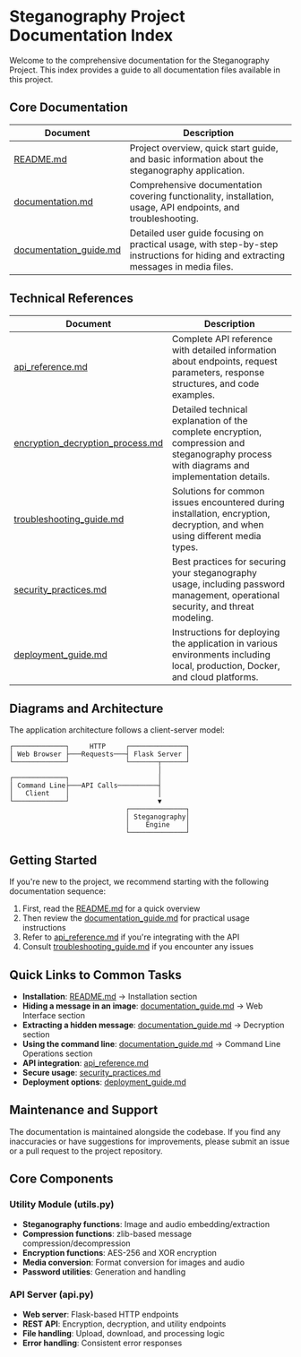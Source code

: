 # Steganography Project Documentation Index

Welcome to the comprehensive documentation for the Steganography Project. This index provides a guide to all documentation files available in this project.

## Core Documentation

| Document | Description |
|----------|-------------|
| [README.md](README.md) | Project overview, quick start guide, and basic information about the steganography application. |
| [documentation.md](documentation.md) | Comprehensive documentation covering functionality, installation, usage, API endpoints, and troubleshooting. |
| [documentation_guide.md](documentation_guide.md) | Detailed user guide focusing on practical usage, with step-by-step instructions for hiding and extracting messages in media files. |

## Technical References

| Document | Description |
|----------|-------------|
| [api_reference.md](api_reference.md) | Complete API reference with detailed information about endpoints, request parameters, response structures, and code examples. |
| [encryption_decryption_process.md](encryption_decryption_process.md) | Detailed technical explanation of the complete encryption, compression and steganography process with diagrams and implementation details. |
| [troubleshooting_guide.md](troubleshooting_guide.md) | Solutions for common issues encountered during installation, encryption, decryption, and when using different media types. |
| [security_practices.md](security_practices.md) | Best practices for securing your steganography usage, including password management, operational security, and threat modeling. |
| [deployment_guide.md](deployment_guide.md) | Instructions for deploying the application in various environments including local, production, Docker, and cloud platforms. |

## Diagrams and Architecture

The application architecture follows a client-server model:

```
┌─────────────┐     HTTP     ┌──────────────┐
│ Web Browser ├───Requests───┤ Flask Server │
└─────────────┘              └───────┬──────┘
                                     │
┌─────────────┐                      │
│ Command Line├───API Calls──────────┤
│   Client    │                      │
└─────────────┘                      ▼
                             ┌──────────────┐
                             │ Steganography│
                             │    Engine    │
                             └──────────────┘
```

## Getting Started

If you're new to the project, we recommend starting with the following documentation sequence:

1. First, read the [README.md](README.md) for a quick overview
2. Then review the [documentation_guide.md](documentation_guide.md) for practical usage instructions
3. Refer to [api_reference.md](api_reference.md) if you're integrating with the API
4. Consult [troubleshooting_guide.md](troubleshooting_guide.md) if you encounter any issues

## Quick Links to Common Tasks

- **Installation**: [README.md](README.md) → Installation section
- **Hiding a message in an image**: [documentation_guide.md](documentation_guide.md) → Web Interface section
- **Extracting a hidden message**: [documentation_guide.md](documentation_guide.md) → Decryption section
- **Using the command line**: [documentation_guide.md](documentation_guide.md) → Command Line Operations section
- **API integration**: [api_reference.md](api_reference.md)
- **Secure usage**: [security_practices.md](security_practices.md)
- **Deployment options**: [deployment_guide.md](deployment_guide.md)

## Maintenance and Support

The documentation is maintained alongside the codebase. If you find any inaccuracies or have suggestions for improvements, please submit an issue or a pull request to the project repository.

## Core Components

### Utility Module (utils.py)
- **Steganography functions**: Image and audio embedding/extraction
- **Compression functions**: zlib-based message compression/decompression
- **Encryption functions**: AES-256 and XOR encryption
- **Media conversion**: Format conversion for images and audio
- **Password utilities**: Generation and handling

### API Server (api.py)
- **Web server**: Flask-based HTTP endpoints
- **REST API**: Encryption, decryption, and utility endpoints
- **File handling**: Upload, download, and processing logic
- **Error handling**: Consistent error responses 